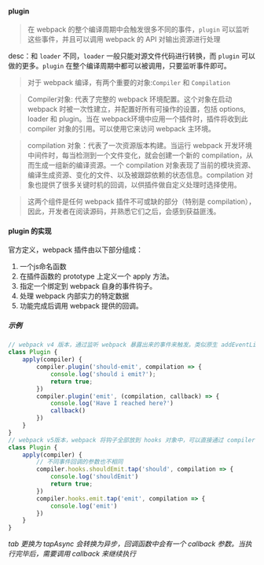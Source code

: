#### plugin
> 在 webpack 的整个编译周期中会触发很多不同的事件，`plugin` 可以监听这些事件，并且可以调用 webpack 的 API 对输出资源进行处理

desc：和 `loader` 不同，`loader` 一般只能对源文件代码进行转换，而 `plugin` 可以做的更多。`plugin` 在整个编译周期中都可以被调用，只要监听事件即可。
> 对于 webpack 编译，有两个重要的对象:`Compiler` 和 `Compilation`

> Compiler对象: 代表了完整的 webpack 环境配置。这个对象在启动 webpack 时被一次性建立，并配置好所有可操作的设置，包括 options, loader 和 plugin。当在 webpack环境中应用一个插件时，插件将收到此 compiler 对象的引用。可以使用它来访问 webpack 主环境。

> compilation 对象：代表了一次资源版本构建。当运行 webpack 开发环境中间件时，每当检测到一个文件变化，就会创建一个新的 compilation，从而生成一组新的编译资源。一个 compilation 对象表现了当前的模块资源、编译生成资源、变化的文件、以及被跟踪依赖的状态信息。compilation 对象也提供了很多关键时机的回调，以供插件做自定义处理时选择使用。

> 这两个组件是任何 webpack 插件不可或缺的部分（特别是 compilation），因此，开发者在阅读源码，并熟悉它们之后，会感到获益匪浅。



#### plugin 的实现
官方定义，webpack 插件由以下部分组成：
1. 一个js命名函数
2. 在插件函数的 prototype 上定义一个 apply 方法。
3. 指定一个绑定到 webpack 自身的事件钩子。
4. 处理 webpack 内部实力的特定数据
4. 功能完成后调用 webpack 提供的回调。

##### 示例

```javascript
// webpack v4 版本，通过监听 webpack 暴露出来的事件来触发。类似原生 addEventListener
class Plugin {
    apply(compiler) {
        compiler.plugin('should-emit', compilation => {
            console.log('should i emit?');
            return true;
        })
        compiler.plugin('emit', (compilation, callback) => {
            console.log('Have I reached here?')
            callback()
        })
    }
}
// webpack v5版本，webpack 将钩子全部放到 hooks 对象中，可以直接通过 compiler.hooks 进行监听。第一个参数是自定义事件名称，第二个参数为回调
class Plugin {
    apply(compiler) {
        // 不同事件回调的参数也不相同
        compiler.hooks.shouldEmit.tap('should', compilation => {
            console.log('shouldEmit')
            return true;
        })
        compiler.hooks.emit.tap('emit', compilation => {
            console.log('emit')
        })
    }
}
```
*tab 更换为 tapAsync 会转换为异步，回调函数中会有一个 callback 参数。当执行完毕后，需要调用 callback 来继续执行*

